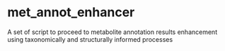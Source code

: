 # met_annot_enhancer
A set of script to proceed to metabolite annotation results enhancement using taxonomically and structurally informed processes

